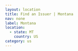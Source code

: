 ```yaml
---
layout: location
title: Find an Issuer | Montana
nav: none
label: Montana
location:
  - state: MT
    country: US
category: us
---
```

